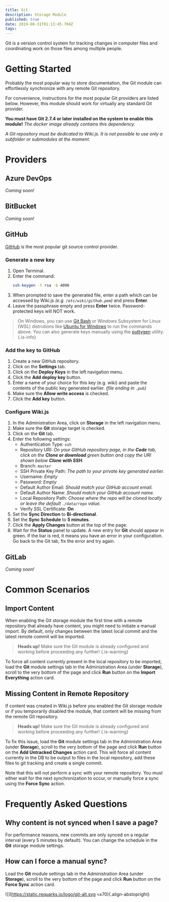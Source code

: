 ```yaml
---
title: Git
description: Storage Module
published: true
date: 2019-08-31T01:13:45.704Z
tags: 
---
```


Git is a version control system for tracking changes in computer files and coordinating work on those files among multiple people.

# Getting Started

Probably the most popular way to store documentation, the Git module can effortlessly synchronize with any remote Git repository.

For convenience, instructions for the most popular Git providers are listed below. However, this module should work for virtually any standard Git provider.

**You must have Git 2.7.4 or later installed on the system to enable this module!**
*The docker image already contains this dependency.*

*A Git repository must be dedicated to Wiki.js. It is not possible to use only a subfolder or submodules at the moment.*

# Providers

## Azure DevOps

*Coming soon!*

## BitBucket

*Coming soon!*

## GitHub

[GitHub](https://www.github.com) is the most popular git source control provider.

### Generate a new key

1. Open Terminal.
2. Enter the command:
   ```bash
   ssh-keygen -t rsa -b 4096
	 ```
3. When prompted to save the generated file, enter a path which can be accessed by Wiki.js *(e.g. `/etc/wiki/github.pem`)* and press **Enter**.
4. Leave the passphrase empty and press **Enter** twice. Password-protected keys will NOT work.

> On Windows, you can use [Git Bash](https://git-scm.com/download/win) or Windows Subsystem for Linux (WSL) distrutions like [Ubuntu for Windows](https://www.microsoft.com/en-us/p/ubuntu/9nblggh4msv6) to run the commands above. You can also generate keys manually using the [puttygen](https://www.ssh.com/ssh/putty/download) utility.
{.is-info}

### Add the key to GitHub

1. Create a new GitHub repository.
2. Click on the **Settings** tab.
3. Click on the **Deploy Keys** in the left navigation menu.
4. Click the **Add deploy key** button.
5. Enter a name of your choice for this key (e.g. wiki) and paste the contents of the public key generated earlier. *(file ending in `.pub`)*
6. Make sure the **Allow write access** is checked.
7. Click the **Add key** button.

### Configure Wiki.js

1. In the Administration Area, click on **Storage** in the left navigation menu.
2. Make sure the **Git** storage target is checked.
3. Click on the **Git** tab.
4. Enter the following settings:
   - Authentication Type: `ssh`
   - Repository URI: *On your GitHub repository page, in the **Code** tab, click on the **Clone or download** green button and copy the URI shown below **Clone with SSH**.*
   - Branch: `master`
   - SSH Private Key Path: *The path to your private key generated earlier.*
   - Username: *Empty*
   - Password: *Empty*
   - Default Author Email: *Should match your GitHub account email.*
   - Default Author Name: *Should match your GitHub account name.*
   - Local Repository Path: *Choose where the repo will be cloned locally or leave the default `./data/repo` value.*
   - Verify SSL Certificate: **On**
5. Set the **Sync Direction** to **Bi-directional**.
6. Set the **Sync Schedule** to **5 minutes**.
7. Click the **Apply Changes** button at the top of the page.
8. Wait for the **Status** panel to update. A new entry for **Git** should appear in green. If the bar is red, it means you have an error in your configuration. Go back to the Git tab, fix the error and try again.

## GitLab

*Coming soon!*

# Common Scenarios

## Import Content

When enabling the Git storage module the first time with a remote repository that already have content, you might need to initiate a manual import. By default, only changes between the latest local commit and the latest remote commit will be imported.

> **Heads up!** Make sure the Git module is already configured and working before proceeding any further!
{.is-warning}

To force all content currently present in the local repository to be imported, load the **Git** module settings tab in the Administration Area (under **Storage**), scroll to the very bottom of the page and click **Run** button on the **Import Everything** action card.

## Missing Content in Remote Repository

If content was created in Wiki.js before you enabled the Git storage module or if you temporarily disabled the module, that content will be missing from the remote Git repository.

> **Heads up!** Make sure the Git module is already configured and working before proceeding any further!
{.is-warning}

To fix this issue, load the **Git** module settings tab in the Administration Area (under **Storage**), scroll to the very bottom of the page and click **Run** button on the **Add Untracked Changes** action card. This will force all content currently in the DB to be output to files in the local repository, add these files to git tracking and create a single commit.

Note that this will not perform a sync with your remote repository. You must either wait for the next synchronization to occur, or manually force a sync using the **Force Sync** action.

# Frequently Asked Questions

## Why content is not synced when I save a page?

For performance reasons, new commits are only synced on a regular interval (every 5 minutes by default). You can change the schedule in the **Git** storage module settings.

## How can I force a manual sync?

Load the **Git** module settings tab in the Administration Area (under **Storage**), scroll to the very bottom of the page and click **Run** button on the **Force Sync** action card.

![](https://static.requarks.io/logo/git-alt.svg =x70){.align-abstopright}